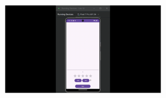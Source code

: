![demonstration](https://github.com/ArtHazy/Android-Lab-10-Threads-ProgressBar/blob/master/Lab-10-demo.gif)
